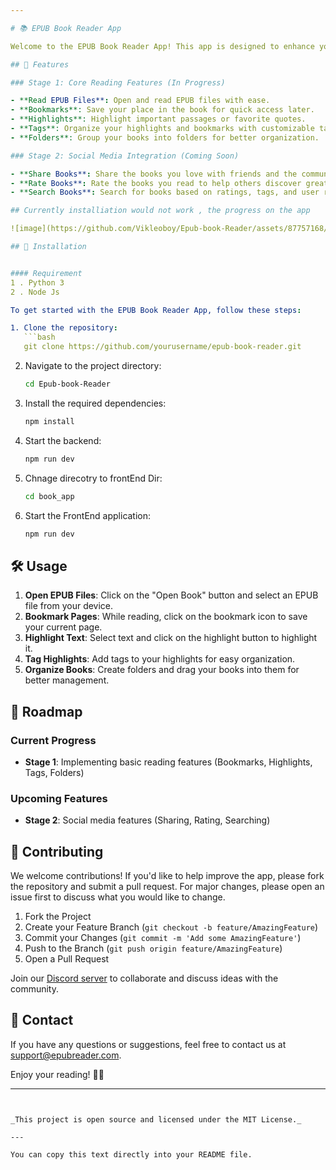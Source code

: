 ```yaml
---

# 📚 EPUB Book Reader App

Welcome to the EPUB Book Reader App! This app is designed to enhance your reading experience by providing essential features for managing and reading EPUB files. We are currently in **Stage 1** of development, focusing on the core functionalities to make reading EPUB files enjoyable and efficient. **Stage 2** will introduce a minimalist social media component to share and discover books.

## 🚀 Features

### Stage 1: Core Reading Features (In Progress)

- **Read EPUB Files**: Open and read EPUB files with ease.
- **Bookmarks**: Save your place in the book for quick access later.
- **Highlights**: Highlight important passages or favorite quotes.
- **Tags**: Organize your highlights and bookmarks with customizable tags.
- **Folders**: Group your books into folders for better organization.

### Stage 2: Social Media Integration (Coming Soon)

- **Share Books**: Share the books you love with friends and the community.
- **Rate Books**: Rate the books you read to help others discover great reads.
- **Search Books**: Search for books based on ratings, tags, and user recommendations.

## Currently installiation would not work , the progress on the app

![image](https://github.com/Vikleoboy/Epub-book-Reader/assets/87757168/d660b756-d384-4d11-9b47-b2d9ca2b6225)

## 🔧 Installation


#### Requirement
1 . Python 3 
2 . Node Js

To get started with the EPUB Book Reader App, follow these steps:

1. Clone the repository:
   ```bash
   git clone https://github.com/yourusername/epub-book-reader.git
   ```
2. Navigate to the project directory:
   ```bash
   cd Epub-book-Reader
   ```
3. Install the required dependencies:

   ```bash
   npm install
   ```
5. Start the backend:
   ```bash
   npm run dev
   ```

4. Chnage direcotry to frontEnd Dir:
   ```bash
   cd book_app
   ```
5. Start the FrontEnd application:
   ```bash
   npm run dev
   ```

## 🛠️ Usage

1. **Open EPUB Files**: Click on the "Open Book" button and select an EPUB file from your device.
2. **Bookmark Pages**: While reading, click on the bookmark icon to save your current page.
3. **Highlight Text**: Select text and click on the highlight button to highlight it.
4. **Tag Highlights**: Add tags to your highlights for easy organization.
5. **Organize Books**: Create folders and drag your books into them for better management.

## 📝 Roadmap

### Current Progress

- **Stage 1**: Implementing basic reading features (Bookmarks, Highlights, Tags, Folders)

### Upcoming Features

- **Stage 2**: Social media features (Sharing, Rating, Searching)

## 🌟 Contributing

We welcome contributions! If you'd like to help improve the app, please fork the repository and submit a pull request. For major changes, please open an issue first to discuss what you would like to change.

1. Fork the Project
2. Create your Feature Branch (`git checkout -b feature/AmazingFeature`)
3. Commit your Changes (`git commit -m 'Add some AmazingFeature'`)
4. Push to the Branch (`git push origin feature/AmazingFeature`)
5. Open a Pull Request

Join our [Discord server](https://discord.gg/your-invite-code) to collaborate and discuss ideas with the community.

## 📧 Contact

If you have any questions or suggestions, feel free to contact us at support@epubreader.com.

Enjoy your reading! 📖✨

---
```


_This project is open source and licensed under the MIT License._

---

You can copy this text directly into your README file.
